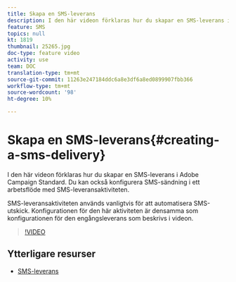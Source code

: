 ```yaml
---
title: Skapa en SMS-leverans
description: I den här videon förklaras hur du skapar en SMS-leverans i Adobe Campaign Standard (ACS).
feature: SMS
topics: null
kt: 1819
thumbnail: 25265.jpg
doc-type: feature video
activity: use
team: DOC
translation-type: tm+mt
source-git-commit: 11263e247184ddc6a8e3df6a8ed0899907fbb366
workflow-type: tm+mt
source-wordcount: '98'
ht-degree: 10%

---
```



# Skapa en SMS-leverans{#creating-a-sms-delivery}

I den här videon förklaras hur du skapar en SMS-leverans i Adobe Campaign Standard. Du kan också konfigurera SMS-sändning i ett arbetsflöde med SMS-leveransaktiviteten.

SMS-leveransaktiviteten används vanligtvis för att automatisera SMS-utskick. Konfigurationen för den här aktiviteten är densamma som konfigurationen för den engångsleverans som beskrivs i videon.

>[!VIDEO](https://video.tv.adobe.com/v/25265/?quality=12)

## Ytterligare resurser

* [SMS-leverans](https://docs.adobe.com/content/help/en/campaign-standard/using/managing-processes-and-data/channel-activities/sms-delivery.html#configuration)
